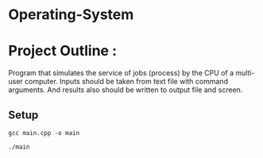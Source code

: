 # Operating-System

# Project Outline : 

Program that simulates the service of jobs (process) by the CPU of a multi-user computer. Inputs should be taken from text file with command arguments. And results also should be written to output file and screen.


## Setup
```
gcc main.cpp -o main
```

```
./main
```
